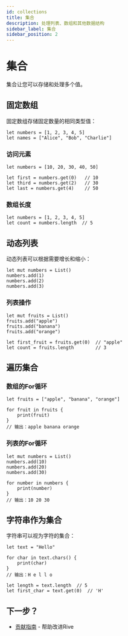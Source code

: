 ```yaml
---
id: collections
title: 集合
description: 处理列表、数组和其他数据结构
sidebar_label: 集合
sidebar_position: 2
---
```


# 集合

集合让您可以存储和处理多个值。

## 固定数组

固定数组存储固定数量的相同类型值：

```rive
let numbers = [1, 2, 3, 4, 5]
let names = ["Alice", "Bob", "Charlie"]
```

### 访问元素

```rive
let numbers = [10, 20, 30, 40, 50]

let first = numbers.get(0)   // 10
let third = numbers.get(2)   // 30
let last = numbers.get(4)    // 50
```

### 数组长度

```rive
let numbers = [1, 2, 3, 4, 5]
let count = numbers.length  // 5
```

## 动态列表

动态列表可以根据需要增长和缩小：

```rive
let mut numbers = List()
numbers.add(1)
numbers.add(2)
numbers.add(3)
```

### 列表操作

```rive
let mut fruits = List()
fruits.add("apple")
fruits.add("banana")
fruits.add("orange")

let first_fruit = fruits.get(0)  // "apple"
let count = fruits.length        // 3
```

## 遍历集合

### 数组的For循环

```rive
let fruits = ["apple", "banana", "orange"]

for fruit in fruits {
    print(fruit)
}
// 输出：apple banana orange
```

### 列表的For循环

```rive
let mut numbers = List()
numbers.add(10)
numbers.add(20)
numbers.add(30)

for number in numbers {
    print(number)
}
// 输出：10 20 30
```

## 字符串作为集合

字符串可以视为字符的集合：

```rive
let text = "Hello"

for char in text.chars() {
    print(char)
}
// 输出：H e l l o

let length = text.length  // 5
let first_char = text.get(0)  // 'H'
```

## 下一步？

- [贡献指南](../../develop/community/contributing.md) - 帮助改进Rive
